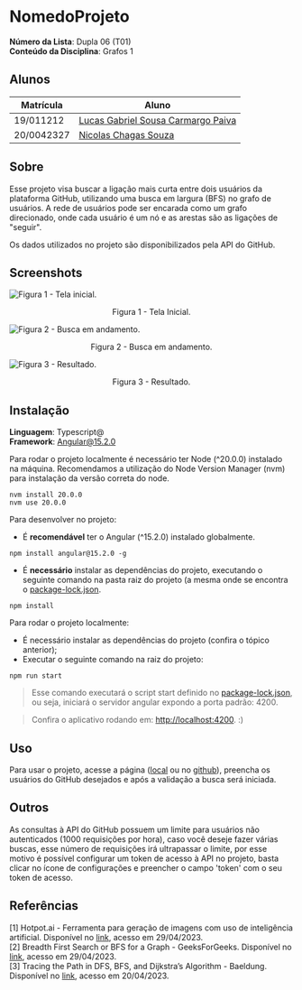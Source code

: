 # NomedoProjeto

**Número da Lista**: Dupla 06 (T01)<br>
**Conteúdo da Disciplina**: Grafos 1<br>

## Alunos

| Matrícula  | Aluno                                                                   |
|------------|-------------------------------------------------------------------------|
| 19/011212  | [Lucas Gabriel Sousa Carmargo Paiva](https://github.com/lucasgabriel-2) |
| 20/0042327 | [Nicolas Chagas Souza](https://github.com/nszchagas)                    |

## Sobre

Esse projeto visa buscar a ligação mais curta entre dois usuários da plataforma GitHub, utilizando uma busca em largura (BFS) no grafo de usuários. A rede de usuários pode ser encarada como um grafo direcionado, onde cada usuário é um nó e as arestas são as ligações de "seguir". 

Os dados utilizados no projeto são disponibilizados pela API do GitHub. 


## Screenshots



![Figura 1 - Tela inicial.](./assets/tela-inicial.png)
<div style="text-align:center">Figura 1 - Tela Inicial.</div>


![Figura 2 - Busca em andamento.](./assets/busca.png)
<div style="text-align:center">Figura 2 - Busca em andamento.</div>

![Figura 3 - Resultado.](./assets/resultado.png)
<div style="text-align:center">Figura 3 - Resultado.</div>

## Instalação

**Linguagem**: Typescript@<br>
**Framework**: Angular@15.2.0<br>

Para rodar o projeto localmente é necessário ter Node (^20.0.0) instalado na máquina. Recomendamos a utilização do Node Version Manager (nvm) para instalação da versão correta do node. 

```shell
nvm install 20.0.0
nvm use 20.0.0
```

Para desenvolver no projeto:

- É **recomendável** ter o Angular (^15.2.0) instalado globalmente.

```shell
npm install angular@15.2.0 -g
```

- É **necessário** instalar as dependências do projeto, executando o seguinte comando na pasta raiz do projeto (a mesma onde se encontra o [package-lock.json](./package-lock.json).

```shell
npm install 
```

Para rodar o projeto localmente: 

- É necessário instalar as dependências do projeto (confira o tópico anterior);
- Executar o seguinte comando na raiz do projeto: 

```shell
npm run start 
```

> Esse comando executará o script start definido no [package-lock.json](./package-lock.json), ou seja, iniciará o servidor angular expondo a porta padrão: 4200.

> Confira o aplicativo rodando em: [http://localhost:4200](http://localhost:4200). :)


## Uso

Para usar o projeto, acesse a página ([local](http://localhost:4200) ou no [github](https://projeto-de-algoritmos.github.io/Grafos1_GitBacon/)), preencha os usuários do GitHub desejados e após a validação a busca será iniciada. 

## Outros

As consultas à API do GitHub possuem um limite para usuários não autenticados (1000 requisições por hora), caso você deseje fazer várias buscas, esse número de requisições irá ultrapassar o limite, por esse motivo é possível configurar um token de acesso à API no projeto, basta clicar no ícone de configurações e preencher o campo 'token' com o seu token de acesso.  


## Referências

[1] Hotpot.ai - Ferramenta para geração de imagens com uso de inteligência artificial. Disponível no [link](https://hotpot.ai/), acesso em 29/04/2023. <br/>
[2] Breadth First Search or BFS for a Graph - GeeksForGeeks. Disponível no [link](https://www.geeksforgeeks.org/breadth-first-search-or-bfs-for-a-graph/), acesso em 29/04/2023. <br/>
[3] Tracing the Path in DFS, BFS, and Dijkstra’s Algorithm - Baeldung. Disponível no [link](https://www.baeldung.com/cs/dfs-vs-bfs-vs-dijkstra), acesso em 20/04/2023.<br/>

